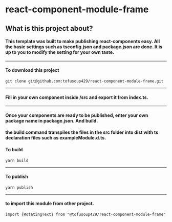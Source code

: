 # react-component-module-frame
## What is this project about?
#### This template was built to make publishing react-components easy. All the basic settings such as tsconfig.json and package.json are done. It is up to you to modify the setting for your own taste.

-----------------------------------------------------------------------------------------------------------------------

#### To download this project  
```
git clone git@github.com:tofusoup429/react-component-module-frame.git
```
-----------------------------------------------------------------------------------------------------------------------
#### Fill in your own component inside /src and export it from index.ts.
-----------------------------------------------------------------------------------------------------------------------

#### Once your components are ready to be published, enter your own package name in package.json. And build. 
 
#### the build command transpiles the files in the src folder into dist with ts declaration files such as exampleModule.d.ts.
#### To build
```
yarn build
``` 
-----------------------------------------------------------------------------------------------------------------------
#### To publish
```
yarn publish
```
-----------------------------------------------------------------------------------------------------------------------

#### to import this module from other project. 
```
import {RotatingText} from "@tofusoup429/react-component-module-frame"
```


